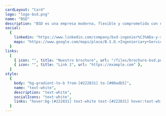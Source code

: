 ```yaml
---
cardLayout: "Card"
logo: "logo-bsd.png"
name: "BSD"
description: "BSD es una empresa moderna, flexible y comprometida con nuestros clientes. A lo largo de nuestro camino hemos afrontado proyectos de gran porte y complejidad, gracias a nuestro equipo humano, el mejor recurso que tenemos. Participamos de distintos proyectos distribuidos en el norte de la Argentina, relacionados con movimientos de suelo, trabajos HDPE, montajes electromecánicos, obra civil y fabricaciones metálicas"
social:
  {
    linkedin: "https://www.linkedin.com/company/bsd-ingenier%C3%ADa-y-servicios/",
    maps: "https://www.google.com/maps/place/B.S.D.+Ingenieria+y+Servicios/@-24.2216356,-65.2591177,17z/data=!4m6!3m5!1s0x941b06419e4dd54b:0x5651279263e48a5b!8m2!3d-24.2217637!4d-65.2571147!16s%2Fg%2F11g6p36njg?entry=ttu",
  }
links:
  [
    { icon: "", title: "Nuestro brochure", url: "/files/brochure-bsd.pdf" },
    { icon: "", title: "Link 2", url: "https://example.com" },
  ]
style:
  {
    body: "bg-gradient-to-b from-[#222831] to-[#00adb5]",
    name: "text-white",
    description: "text-white",
    socialIcons: "text-white",
    links: "hover:bg-[#222831] text-white text-[#222831] hover:text-white",
  }
---
```

